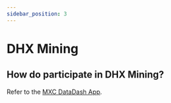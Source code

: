 ```yaml
---
sidebar_position: 3
---
```

# DHX Mining

## How do participate in DHX Mining?

Refer to the [MXC DataDash App](https://www.mxc.org/datadash-app).